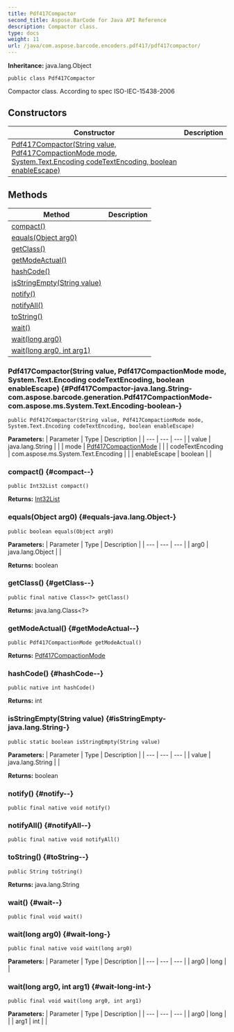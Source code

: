 ```yaml
---
title: Pdf417Compactor
second_title: Aspose.BarCode for Java API Reference
description: Compactor class.
type: docs
weight: 11
url: /java/com.aspose.barcode.encoders.pdf417/pdf417compactor/
---
```

**Inheritance:**
java.lang.Object
```
public class Pdf417Compactor
```

Compactor class. According to spec ISO-IEC-15438-2006
## Constructors

| Constructor | Description |
| --- | --- |
| [Pdf417Compactor(String value, Pdf417CompactionMode mode, System.Text.Encoding codeTextEncoding, boolean enableEscape)](#Pdf417Compactor-java.lang.String-com.aspose.barcode.generation.Pdf417CompactionMode-com.aspose.ms.System.Text.Encoding-boolean-) |  |
## Methods

| Method | Description |
| --- | --- |
| [compact()](#compact--) |  |
| [equals(Object arg0)](#equals-java.lang.Object-) |  |
| [getClass()](#getClass--) |  |
| [getModeActual()](#getModeActual--) |  |
| [hashCode()](#hashCode--) |  |
| [isStringEmpty(String value)](#isStringEmpty-java.lang.String-) |  |
| [notify()](#notify--) |  |
| [notifyAll()](#notifyAll--) |  |
| [toString()](#toString--) |  |
| [wait()](#wait--) |  |
| [wait(long arg0)](#wait-long-) |  |
| [wait(long arg0, int arg1)](#wait-long-int-) |  |
### Pdf417Compactor(String value, Pdf417CompactionMode mode, System.Text.Encoding codeTextEncoding, boolean enableEscape) {#Pdf417Compactor-java.lang.String-com.aspose.barcode.generation.Pdf417CompactionMode-com.aspose.ms.System.Text.Encoding-boolean-}
```
public Pdf417Compactor(String value, Pdf417CompactionMode mode, System.Text.Encoding codeTextEncoding, boolean enableEscape)
```


**Parameters:**
| Parameter | Type | Description |
| --- | --- | --- |
| value | java.lang.String |  |
| mode | [Pdf417CompactionMode](../../com.aspose.barcode.generation/pdf417compactionmode) |  |
| codeTextEncoding | com.aspose.ms.System.Text.Encoding |  |
| enableEscape | boolean |  |

### compact() {#compact--}
```
public Int32List compact()
```




**Returns:**
[Int32List](../../com.aspose.barcode.common.generic.list/int32list)
### equals(Object arg0) {#equals-java.lang.Object-}
```
public boolean equals(Object arg0)
```




**Parameters:**
| Parameter | Type | Description |
| --- | --- | --- |
| arg0 | java.lang.Object |  |

**Returns:**
boolean
### getClass() {#getClass--}
```
public final native Class<?> getClass()
```




**Returns:**
java.lang.Class<?>
### getModeActual() {#getModeActual--}
```
public Pdf417CompactionMode getModeActual()
```




**Returns:**
[Pdf417CompactionMode](../../com.aspose.barcode.generation/pdf417compactionmode)
### hashCode() {#hashCode--}
```
public native int hashCode()
```




**Returns:**
int
### isStringEmpty(String value) {#isStringEmpty-java.lang.String-}
```
public static boolean isStringEmpty(String value)
```




**Parameters:**
| Parameter | Type | Description |
| --- | --- | --- |
| value | java.lang.String |  |

**Returns:**
boolean
### notify() {#notify--}
```
public final native void notify()
```




### notifyAll() {#notifyAll--}
```
public final native void notifyAll()
```




### toString() {#toString--}
```
public String toString()
```




**Returns:**
java.lang.String
### wait() {#wait--}
```
public final void wait()
```




### wait(long arg0) {#wait-long-}
```
public final native void wait(long arg0)
```




**Parameters:**
| Parameter | Type | Description |
| --- | --- | --- |
| arg0 | long |  |

### wait(long arg0, int arg1) {#wait-long-int-}
```
public final void wait(long arg0, int arg1)
```




**Parameters:**
| Parameter | Type | Description |
| --- | --- | --- |
| arg0 | long |  |
| arg1 | int |  |

